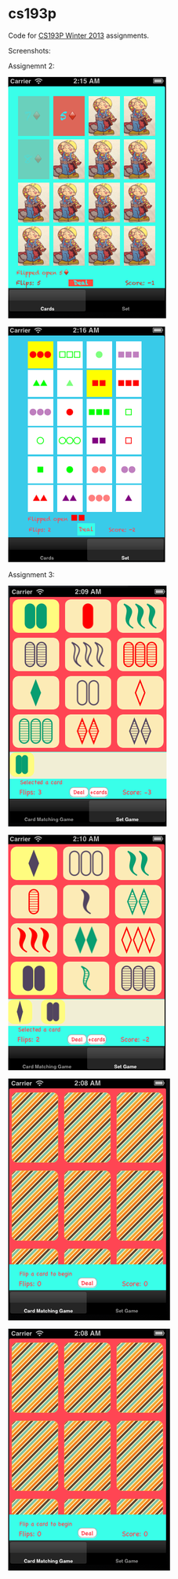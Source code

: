 cs193p
======

Code for [CS193P Winter 2013](http://www.stanford.edu/class/cs193p/cgi-bin/drupal/) assignments.

Screenshots:

Assignemnt 2:

![Matchismo Screenshot](/screenshots/assignment2-1.png)

![Matchismo Screenshot](/screenshots/assignment2-2.png)

Assignment 3:

![Graphical Set Screenshot](/screenshots/assignment3-1.png)

![Graphical Set Screenshot](/screenshots/assignment3-2.png)

![Graphical Set Screenshot](/screenshots/assignment3-3.png)

![Graphical Set Screenshot](/screenshots/assignment3-3.png)
